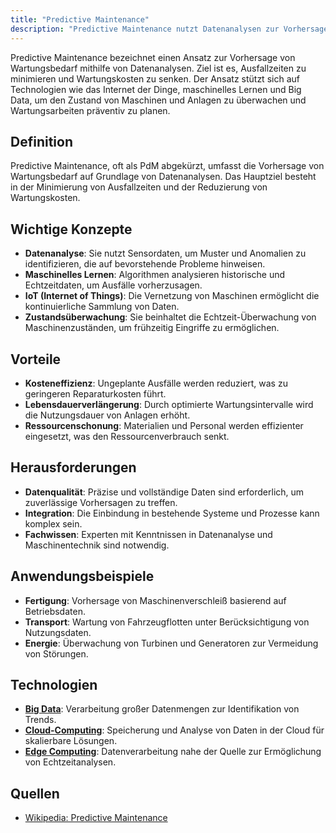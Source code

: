 ```yaml
---
title: "Predictive Maintenance"
description: "Predictive Maintenance nutzt Datenanalysen zur Vorhersage von Wartungsbedarf und zur Minimierung von Ausfallzeiten. Sie basiert auf IoT, maschinellem Lernen und Big Data. Vorteile liegen in Kosteneffizienz und Ressourcenschonung."
---
```


Predictive Maintenance bezeichnet einen Ansatz zur Vorhersage von Wartungsbedarf mithilfe von Datenanalysen. Ziel ist es, Ausfallzeiten zu minimieren und Wartungskosten zu senken. Der Ansatz stützt sich auf Technologien wie das Internet der Dinge, maschinelles Lernen und Big Data, um den Zustand von Maschinen und Anlagen zu überwachen und Wartungsarbeiten präventiv zu planen.

## Definition
Predictive Maintenance, oft als PdM abgekürzt, umfasst die Vorhersage von Wartungsbedarf auf Grundlage von Datenanalysen. Das Hauptziel besteht in der Minimierung von Ausfallzeiten und der Reduzierung von Wartungskosten.

## Wichtige Konzepte
- **Datenanalyse**: Sie nutzt Sensordaten, um Muster und Anomalien zu identifizieren, die auf bevorstehende Probleme hinweisen.
- **Maschinelles Lernen**: Algorithmen analysieren historische und Echtzeitdaten, um Ausfälle vorherzusagen.
- **IoT (Internet of Things)**: Die Vernetzung von Maschinen ermöglicht die kontinuierliche Sammlung von Daten.
- **Zustandsüberwachung**: Sie beinhaltet die Echtzeit-Überwachung von Maschinenzuständen, um frühzeitig Eingriffe zu ermöglichen.

## Vorteile
- **Kosteneffizienz**: Ungeplante Ausfälle werden reduziert, was zu geringeren Reparaturkosten führt.
- **Lebensdauerverlängerung**: Durch optimierte Wartungsintervalle wird die Nutzungsdauer von Anlagen erhöht.
- **Ressourcenschonung**: Materialien und Personal werden effizienter eingesetzt, was den Ressourcenverbrauch senkt.

## Herausforderungen
- **Datenqualität**: Präzise und vollständige Daten sind erforderlich, um zuverlässige Vorhersagen zu treffen.
- **Integration**: Die Einbindung in bestehende Systeme und Prozesse kann komplex sein.
- **Fachwissen**: Experten mit Kenntnissen in Datenanalyse und Maschinentechnik sind notwendig.

## Anwendungsbeispiele
- **Fertigung**: Vorhersage von Maschinenverschleiß basierend auf Betriebsdaten.
- **Transport**: Wartung von Fahrzeugflotten unter Berücksichtigung von Nutzungsdaten.
- **Energie**: Überwachung von Turbinen und Generatoren zur Vermeidung von Störungen.

## Technologien
- **[Big Data](/open-fidup/lerninhalte/big-data)**: Verarbeitung großer Datenmengen zur Identifikation von Trends.
- **[Cloud-Computing](/open-fidup/lerninhalte/cloud-computing)**: Speicherung und Analyse von Daten in der Cloud für skalierbare Lösungen.
- **[Edge Computing](/open-fidup/lerninhalte/fog-computing)**: Datenverarbeitung nahe der Quelle zur Ermöglichung von Echtzeitanalysen.

## Quellen
- [Wikipedia: Predictive Maintenance](https://de.wikipedia.org/wiki/Predictive_Maintenance)